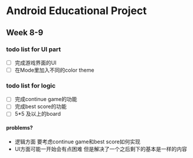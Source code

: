 # Android Educational Project
## Week 8-9 
### todo list for UI part
- [ ] 完成游戏界面的UI
- [ ] 在Mode里加入不同的color theme
### todo list for logic
- [ ] 完成continue game的功能
- [ ] 完成best score的功能
- [ ] 5*5 及以上的board
#### problems?
- 逻辑方面 要考虑continue game和best score如何实现
- UI方面可能一开始会有点困难 但是解决了一个之后剩下的基本是一样的内容
